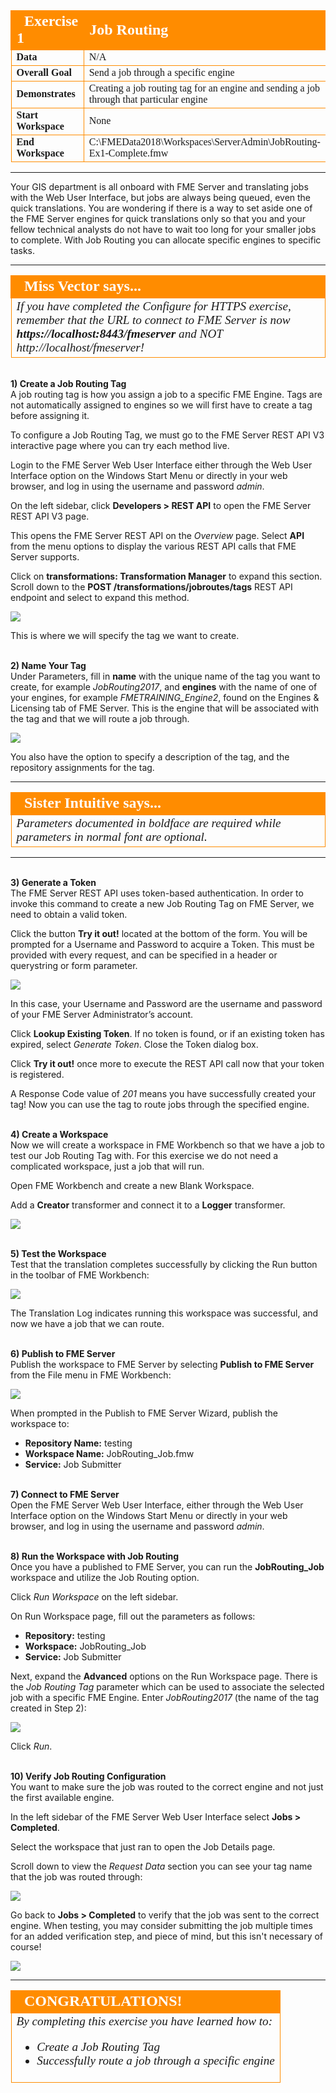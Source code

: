 <!--Exercise Section-->

<table style="border-spacing: 0px;border-collapse: collapse;font-family:serif">
<tr>
<td width=25% style="vertical-align:middle;background-color:darkorange;border: 2px solid darkorange">
<i class="fa fa-cogs fa-lg fa-pull-left fa-fw" style="color:white;padding-right: 12px;vertical-align:text-top"></i>
<span style="color:white;font-size:x-large;font-weight: bold">Exercise 1</span>
</td>
<td style="border: 2px solid darkorange;background-color:darkorange;color:white">
<span style="color:white;font-size:x-large;font-weight: bold">Job Routing</span>
</td>
</tr>

<tr>
<td style="border: 1px solid darkorange; font-weight: bold">Data</td>
<td style="border: 1px solid darkorange">N/A</td>
</tr>

<tr>
<td style="border: 1px solid darkorange; font-weight: bold">Overall Goal</td>
<td style="border: 1px solid darkorange">Send a job through a specific engine</td>
</tr>

<tr>
<td style="border: 1px solid darkorange; font-weight: bold">Demonstrates</td>
<td style="border: 1px solid darkorange">Creating a job routing tag for an engine and sending a job through that particular engine</td>
</tr>

<tr>
<td style="border: 1px solid darkorange; font-weight: bold">Start Workspace</td>
<td style="border: 1px solid darkorange">None</td>
</tr>

<tr>
<td style="border: 1px solid darkorange; font-weight: bold">End Workspace</td>
<td style="border: 1px solid darkorange">C:\FMEData2018\Workspaces\ServerAdmin\JobRouting-Ex1-Complete.fmw</td>
</tr>

</table>

---

Your GIS department is all onboard with FME Server and translating jobs with the Web User Interface, but jobs are always being queued, even the quick translations. You are wondering if there is a way to set aside one of the FME Server engines for quick translations only so that you and your fellow technical analysts do not have to wait too long for your smaller jobs to complete. With Job Routing you can allocate specific engines to specific tasks.

---

<!--Miss Vector says...--> 

<table style="border-spacing: 0px">
<tr>
<td style="vertical-align:middle;background-color:darkorange;border: 2px solid darkorange">
<i class="fa fa-quote-left fa-lg fa-pull-left fa-fw" style="color:white;padding-right: 12px;vertical-align:text-top"></i>
<span style="color:white;font-size:x-large;font-weight: bold;font-family:serif">Miss Vector says...</span>
</td>
</tr>

<tr>
<td style="border: 1px solid darkorange">
<span style="font-family:serif; font-style:italic; font-size:larger">
If you have completed the Configure for HTTPS exercise, remember that the URL to connect to FME Server is now </span><span style="font-family:serif; font-style:italic; font-weight:bold; font-size:larger">https://localhost:8443/fmeserver</span><span style="font-family:serif; font-style:italic; font-size:larger"> and NOT http://localhost/fmeserver!
</span>
</td>
</tr>
</table>


<br>**1) Create a Job Routing Tag**
<br>A job routing tag is how you assign a job to a specific FME Engine. Tags are not automatically assigned to engines so we will first have to create a tag before assigning it.

To configure a Job Routing Tag, we must go to the FME Server REST API V3 interactive page where you can try each method live.

Login to the FME Server Web User Interface either through the Web User Interface option on the Windows Start Menu or directly in your web browser, and log in using the username and password *admin*.

On the left sidebar, click **Developers &gt; REST API** to open the FME Server REST API V3 page.

This opens the FME Server REST API on the *Overview* page. Select **API** from the menu options to display the various REST API calls that FME Server supports.

Click on **transformations: Transformation Manager** to expand this section. Scroll down to the **POST /transformations/jobroutes/tags** REST API endpoint and select to expand this method.

![](./Images/4.401.JobRouting_APIPost.png)

This is where we will specify the tag we want to create.


<br>**2) Name Your Tag**
<br>Under Parameters, fill in **name** with the unique name of the tag you want to create, for example *JobRouting2017*, and **engines** with the name of one of your engines, for example *FMETRAINING_Engine2*, found on the Engines & Licensing tab of FME Server. This is the engine that will be associated with the tag and that we will route a job through.

![](./Images/4.402.JobRouting_APIPostParameters.png)

You also have the option to specify a description of the tag, and the repository assignments for the tag.

---

<!--Sister Intuitive says...--> 

<table style="border-spacing: 0px">
<tr>
<td style="vertical-align:middle;background-color:darkorange;border: 2px solid darkorange">
<i class="fa fa-quote-left fa-lg fa-pull-left fa-fw" style="color:white;padding-right: 12px;vertical-align:text-top"></i>
<span style="color:white;font-size:x-large;font-weight: bold;font-family:serif">Sister Intuitive says...</span>
</td>
</tr>

<tr>
<td style="border: 1px solid darkorange">
<span style="font-family:serif; font-style:italic; font-size:larger">
Parameters documented in boldface are required while parameters in normal font are optional.
</span>
</td>
</tr>
</table>

---


<br>**3) Generate a Token**
<br>The FME Server REST API uses token-based authentication. In order to invoke this command to create a new Job Routing Tag on FME Server, we need to obtain a valid token.

Click the button **Try it out!** located at the bottom of the form. You will be prompted for a Username and Password to acquire a Token. This must be provided with every request, and can be specified in a header or querystring or form parameter.

![](./Images/4.403.JobRouting_APIGetParameters.png)

In this case, your Username and Password are the username and password of your FME Server Administrator’s account.

Click **Lookup Existing Token**. If no token is found, or if an existing token has expired, select *Generate Token*. Close the Token dialog box.

Click **Try it out!** once more to execute the REST API call now that your token is registered.

A Response Code value of *201* means you have successfully created your tag! Now you can use the tag to route jobs through the specified engine.


<br>**4) Create a Workspace**
<br>Now we will create a workspace in FME Workbench so that we have a job to test our Job Routing Tag with. For this exercise we do not need a complicated workspace, just a job that will run.

Open FME Workbench and create a new Blank Workspace.

Add a **Creator** transformer and connect it to a **Logger** transformer.

![](./Images/4.404.JobRouting_Workspace.png)


<br>**5) Test the Workspace**
<br>Test that the translation completes successfully by clicking the Run button in the toolbar of FME Workbench:

![](./Images/4.405.RunButton.png)

The Translation Log indicates running this workspace was successful, and now we have a job that we can route.


<br>**6) Publish to FME Server**
<br>Publish the workspace to FME Server by selecting **Publish to FME Server** from the File menu in FME Workbench:

![](./Images/4.406.PublishToServer.png)

When prompted in the Publish to FME Server Wizard, publish the workspace to:

- **Repository Name:** testing
- **Workspace Name:** JobRouting_Job.fmw
- **Service:** Job Submitter


<br>**7) Connect to FME Server**
<br>Open the FME Server Web User Interface, either through the Web User Interface option on the Windows Start Menu or directly in your web browser, and log in using the username and password *admin*.


<br>**8) Run the Workspace with Job Routing**
<br>Once you have a published to FME Server, you can run the **JobRouting_Job** workspace and utilize the Job Routing option.

Click *Run Workspace* on the left sidebar.

On Run Workspace page, fill out the parameters as follows:

- **Repository:** testing
- **Workspace:** JobRouting_Job
- **Service:** Job Submitter 

Next, expand the **Advanced** options on the Run Workspace page. There is the *Job Routing Tag* parameter which can be used to associate the selected job with a specific FME Engine. Enter *JobRouting2017* (the name of the tag created in Step 2):

![](./Images/4.407.RunWorkspaceAdvancedOptions.png)

Click *Run*.


<br>**10) Verify Job Routing Configuration**
<br>You want to make sure the job was routed to the correct engine and not just the first available engine.

In the left sidebar of the FME Server Web User Interface select **Jobs &gt; Completed**.

Select the workspace that just ran to open the Job Details page.

Scroll down to view the *Request Data* section you can see your tag name that the job was routed through: 

![](./Images/4.408.JobRouting_Verify.png)

Go back to **Jobs &gt; Completed** to verify that the job was sent to the correct engine. When testing, you may consider submitting the job multiple times for an added verification step, and piece of mind, but this isn't necessary of course!

![](./Images/4.409.JobRouting_EngineCheck.png)

---

<!--Exercise Congratulations Section--> 

<table style="border-spacing: 0px">
<tr>
<td style="vertical-align:middle;background-color:darkorange;border: 2px solid darkorange">
<i class="fa fa-thumbs-o-up fa-lg fa-pull-left fa-fw" style="color:white;padding-right: 12px;vertical-align:text-top"></i>
<span style="color:white;font-size:x-large;font-weight: bold;font-family:serif">CONGRATULATIONS!</span>
</td>
</tr>

<tr>
<td style="border: 1px solid darkorange">
<span style="font-family:serif; font-style:italic; font-size:larger">
By completing this exercise you have learned how to:
<br>
<ul><li>Create a Job Routing Tag</li>
<li>Successfully route a job through a specific engine</li>
</ul>
</span>
</td>
</tr>
</table>
